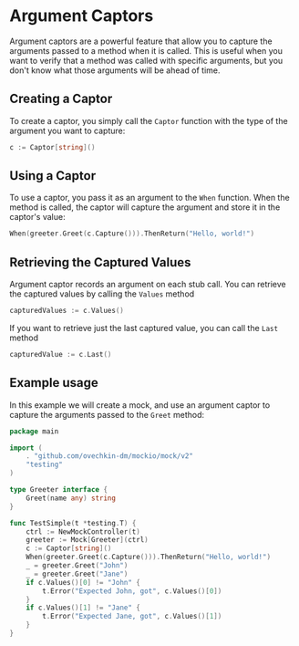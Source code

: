 # Argument Captors

Argument captors are a powerful feature that allow you to capture the arguments passed to a method when it is
called. This is useful when you want to verify that a method was called with specific arguments, but you don't know what
those arguments will be ahead of time.

## Creating a Captor

To create a captor, you simply call the `Captor` function with the type of the argument you want to capture:

```go
c := Captor[string]()
```

## Using a Captor

To use a captor, you pass it as an argument to the `When` function. When the method is called, the captor will capture the
argument and store it in the captor's value:

```go
When(greeter.Greet(c.Capture())).ThenReturn("Hello, world!")
```

## Retrieving the Captured Values

Argument captor records an argument on each stub call. You can retrieve the captured values by calling the `Values` method

```go
capturedValues := c.Values()
```

If you want to retrieve just the last captured value, you can call the `Last` method

```go
capturedValue := c.Last()
```

## Example usage

In this example we will create a mock, and use an argument captor to capture the arguments passed to the `Greet` method:

```go
package main

import (
	. "github.com/ovechkin-dm/mockio/mock/v2"
	"testing"
)

type Greeter interface {
	Greet(name any) string
}

func TestSimple(t *testing.T) {
	ctrl := NewMockController(t)
	greeter := Mock[Greeter](ctrl)
	c := Captor[string]()
	When(greeter.Greet(c.Capture())).ThenReturn("Hello, world!")
	_ = greeter.Greet("John")
	_ = greeter.Greet("Jane")
	if c.Values()[0] != "John" {
		t.Error("Expected John, got", c.Values()[0])
	}
	if c.Values()[1] != "Jane" {
		t.Error("Expected Jane, got", c.Values()[1])
	}
}
```